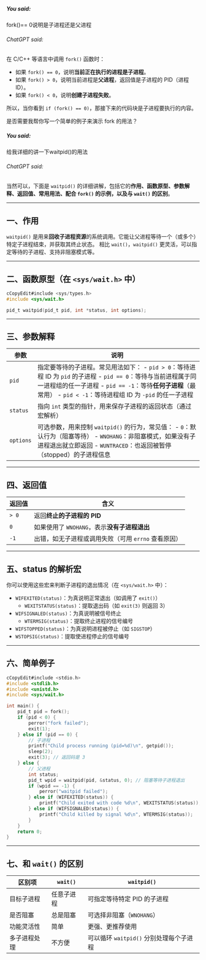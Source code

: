 ##### You said:

fork()== 0说明是子进程还是父进程



###### ChatGPT said:

在 C/C++ 等语言中调用 `fork()` 函数时：

- 如果 `fork() == 0`，说明**当前正在执行的进程是子进程**。
- 如果 `fork() > 0`，说明当前进程是**父进程**，返回值是子进程的 PID（进程 ID）。
- 如果 `fork() < 0`，说明**创建子进程失败**。

所以，当你看到 `if (fork() == 0)`，那接下来的代码块是子进程要执行的内容。

是否需要我帮你写一个简单的例子来演示 fork 的用法？



##### You said:

给我详细的讲一下waitpid()的用法



###### ChatGPT said:

当然可以，下面是 `waitpid()` 的详细讲解，包括它的**作用、函数原型、参数解释、返回值、常用用法、配合 `fork()` 的示例，以及与 `wait()` 的区别**。

------

## 一、作用

`waitpid()` 是用来**回收子进程资源**的系统调用。它能让父进程等待一个（或多个）特定子进程结束，并获取其终止状态。
 相比 `wait()`，`waitpid()` 更灵活，可以指定等待的子进程、支持非阻塞模式等。

------

## 二、函数原型（在 `<sys/wait.h>` 中）

```c
cCopyEdit#include <sys/types.h>
#include <sys/wait.h>

pid_t waitpid(pid_t pid, int *status, int options);
```

------

## 三、参数解释

| 参数      | 说明                                                         |
| --------- | ------------------------------------------------------------ |
| `pid`     | 指定要等待的子进程。常见用法如下：  - `pid > 0`：等待进程 ID 为 `pid` 的子进程  - `pid == 0`：等待与当前进程属于同一进程组的任一子进程  - `pid == -1`：等待**任何子进程**（最常用）  - `pid < -1`：等待进程组 ID 为 `-pid` 的任一子进程 |
| `status`  | 指向 `int` 类型的指针，用来保存子进程的返回状态（通过宏解析） |
| `options` | 可选参数，用来控制 `waitpid()` 的行为，常见值：  - `0`：默认行为（阻塞等待）  - `WNOHANG`：非阻塞模式，如果没有子进程退出就立即返回  - `WUNTRACED`：也返回被暂停（stopped）的子进程信息 |



------

## 四、返回值

| 返回值 | 含义                                                |
| ------ | --------------------------------------------------- |
| `> 0`  | 返回**终止的子进程的 PID**                          |
| `0`    | 如果使用了 `WNOHANG`，表示**没有子进程退出**        |
| `-1`   | 出错，如无子进程或调用失败（可用 `errno` 查看原因） |



------

## 五、status 的解析宏

你可以使用这些宏来判断子进程的退出情况（在 `<sys/wait.h>` 中）：

- `WIFEXITED(status)`：为真说明正常退出（如调用了 `exit()`）
  - `WEXITSTATUS(status)`：提取退出码（如 `exit(3)` 则返回 3）
- `WIFSIGNALED(status)`：为真说明被信号终止
  - `WTERMSIG(status)`：提取终止进程的信号编号
- `WIFSTOPPED(status)`：为真说明进程被停止（如 `SIGSTOP`）
- `WSTOPSIG(status)`：提取使进程停止的信号编号

------

## 六、简单例子

```c
cCopyEdit#include <stdio.h>
#include <stdlib.h>
#include <unistd.h>
#include <sys/wait.h>

int main() {
    pid_t pid = fork();
    if (pid < 0) {
        perror("fork failed");
        exit(1);
    } else if (pid == 0) {
        // 子进程
        printf("Child process running (pid=%d)\n", getpid());
        sleep(2);
        exit(3); // 返回码是 3
    } else {
        // 父进程
        int status;
        pid_t wpid = waitpid(pid, &status, 0); // 阻塞等待子进程退出
        if (wpid == -1) {
            perror("waitpid failed");
        } else if (WIFEXITED(status)) {
            printf("Child exited with code %d\n", WEXITSTATUS(status));
        } else if (WIFSIGNALED(status)) {
            printf("Child killed by signal %d\n", WTERMSIG(status));
        }
    }
    return 0;
}
```

------

## 七、和 `wait()` 的区别

| 区别项       | `wait()`   | `waitpid()`                             |
| ------------ | ---------- | --------------------------------------- |
| 目标子进程   | 任意子进程 | 可指定等待特定 PID 的子进程             |
| 是否阻塞     | 总是阻塞   | 可选择非阻塞（`WNOHANG`）               |
| 功能灵活性   | 简单       | 更强、更推荐使用                        |
| 多子进程处理 | 不方便     | 可以循环 `waitpid()` 分别处理每个子进程 |
